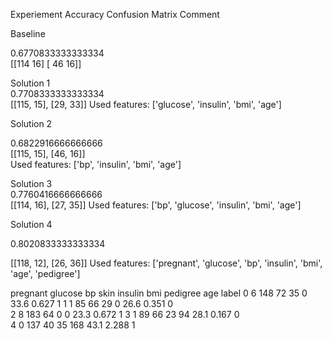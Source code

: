 
Experiement	Accuracy	Confusion Matrix	Comment

Baseline    
	
0.6770833333333334	
[[114  16] [ 46  16]]	

Solution 1	
0.7708333333333334	 
[[115, 15], [29, 33]]	Used features:  ['glucose', 'insulin', 'bmi', 'age'] 


Solution 2

	
0.6822916666666666	
[[115, 15], [46, 16]]	
Used features:  ['bp', 'insulin', 'bmi', 'age']

Solution 3	
0.7760416666666666	
[[114, 16], [27, 35]]	Used features:  ['bp', 'glucose', 'insulin', 'bmi', 'age'] 



Solution 4	

0.8020833333333334	

[[118, 12], [26, 36]]	Used features:  ['pregnant', 'glucose', 'bp', 'insulin', 'bmi', 'age', 'pedigree'] 





pregnant  	glucose  	bp  	skin  	insulin   	bmi  	pedigree  	age  	label
0         	6      	148  	72    	35        	0  	33.6     	0.627   	1
1         	1       	85  	66    	29        	0  	26.6     	0.351   	0  
2	8      	183  	64     	0        	0  	23.3     	0.672   	1
3	1	89  	66    	23       	94  	28.1     	0.167   	0  
4	0	137  	40    	35        	168  	43.1     	2.288   	1
